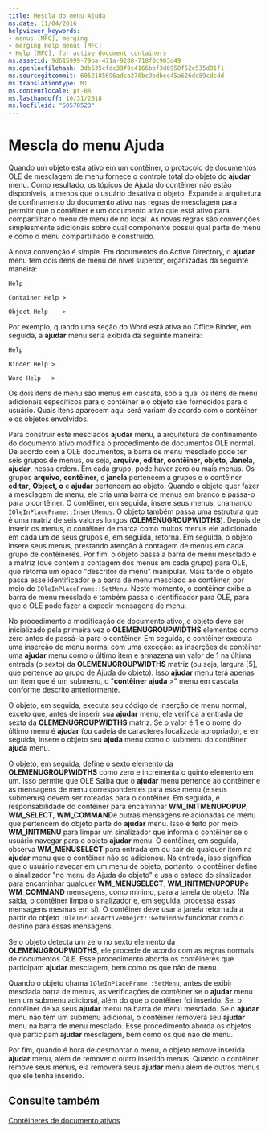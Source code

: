 ```yaml
---
title: Mescla do menu Ajuda
ms.date: 11/04/2016
helpviewer_keywords:
- menus [MFC], merging
- merging Help menus [MFC]
- Help [MFC], for active document containers
ms.assetid: 9d615999-79ba-471a-9288-718f0c903d49
ms.openlocfilehash: 3db635cfdc39f9c4166bbf3d6958f52e535d91f1
ms.sourcegitcommit: 6052185696adca270bc9bdbec45a626dd89cdcdd
ms.translationtype: MT
ms.contentlocale: pt-BR
ms.lasthandoff: 10/31/2018
ms.locfileid: "50578523"
---
```

# <a name="help-menu-merging"></a>Mescla do menu Ajuda

Quando um objeto está ativo em um contêiner, o protocolo de documentos OLE de mesclagem de menu fornece o controle total do objeto do **ajudar** menu. Como resultado, os tópicos de Ajuda do contêiner não estão disponíveis, a menos que o usuário desativa o objeto. Expande a arquitetura de confinamento do documento ativo nas regras de mesclagem para permitir que o contêiner e um documento ativo que está ativo para compartilhar o menu de menu de no local. As novas regras são convenções simplesmente adicionais sobre qual componente possui qual parte do menu e como o menu compartilhado é construído.

A nova convenção é simple. Em documentos do Active Directory, o **ajudar** menu tem dois itens de menu de nível superior, organizadas da seguinte maneira:

`Help`

`Container Help >`

`Object Help    >`

Por exemplo, quando uma seção do Word está ativa no Office Binder, em seguida, a **ajudar** menu seria exibida da seguinte maneira:

`Help`

`Binder Help >`

`Word Help   >`

Os dois itens de menu são menus em cascata, sob a qual os itens de menu adicionais específicos para o contêiner e o objeto são fornecidos para o usuário. Quais itens aparecem aqui será variam de acordo com o contêiner e os objetos envolvidos.

Para construir este mesclados **ajudar** menu, a arquitetura de confinamento do documento ativo modifica o procedimento de documentos OLE normal. De acordo com a OLE documentos, a barra de menu mesclado pode ter seis grupos de menus, ou seja, **arquivo**, **editar**, **contêiner**, **objeto**,  **Janela**, **ajudar**, nessa ordem. Em cada grupo, pode haver zero ou mais menus. Os grupos **arquivo**, **contêiner**, e **janela** pertencem a grupos e o contêiner **editar**, **Object, o** e **ajudar** pertencem ao objeto. Quando o objeto quer fazer a mesclagem de menu, ele cria uma barra de menus em branco e passa-o para o contêiner. O contêiner, em seguida, insere seus menus, chamando `IOleInPlaceFrame::InsertMenus`. O objeto também passa uma estrutura que é uma matriz de seis valores longos (**OLEMENUGROUPWIDTHS**). Depois de inserir os menus, o contêiner de marca como muitos menus ele adicionado em cada um de seus grupos e, em seguida, retorna. Em seguida, o objeto insere seus menus, prestando atenção à contagem de menus em cada grupo de contêineres. Por fim, o objeto passa a barra de menu mesclado e a matriz (que contém a contagem dos menus em cada grupo) para OLE, que retorna um opaco "descritor de menu" manipular. Mais tarde o objeto passa esse identificador e a barra de menu mesclado ao contêiner, por meio de `IOleInPlaceFrame::SetMenu`. Neste momento, o contêiner exibe a barra de menu mesclado e também passa o identificador para OLE, para que o OLE pode fazer a expedir mensagens de menu.

No procedimento a modificação de documento ativo, o objeto deve ser inicializado pela primeira vez o **OLEMENUGROUPWIDTHS** elementos como zero antes de passá-la para o contêiner. Em seguida, o contêiner executa uma inserção de menu normal com uma exceção: as inserções de contêiner uma **ajudar** menu como o último item e armazena um valor de 1 na última entrada (o sexto) da **OLEMENUGROUPWIDTHS** matriz (ou seja, largura [5], que pertence ao grupo de Ajuda do objeto). Isso **ajudar** menu terá apenas um item que é um submenu, o "**contêiner ajuda** >" menu em cascata conforme descrito anteriormente.

O objeto, em seguida, executa seu código de inserção de menu normal, exceto que, antes de inserir sua **ajudar** menu, ele verifica a entrada de sexta da **OLEMENUGROUPWIDTHS** matriz. Se o valor é 1 e o nome do último menu é **ajudar** (ou cadeia de caracteres localizada apropriado), e em seguida, insere o objeto seu **ajuda** menu como o submenu do contêiner **ajuda** menu.

O objeto, em seguida, define o sexto elemento da **OLEMENUGROUPWIDTHS** como zero e incrementa o quinto elemento em um. Isso permite que OLE Saiba que o **ajudar** menu pertence ao contêiner e as mensagens de menu correspondentes para esse menu (e seus submenus) devem ser roteadas para o contêiner. Em seguida, é responsabilidade do contêiner para encaminhar **WM_INITMENUPOPUP**, **WM_SELECT**, **WM_COMMAND**e outras mensagens relacionadas de menu que pertencem do objeto parte do **ajudar** menu. Isso é feito por meio **WM_INITMENU** para limpar um sinalizador que informa o contêiner se o usuário navegar para o objeto **ajudar** menu. O contêiner, em seguida, observa **WM_MENUSELECT** para entrada em ou sair de qualquer item na **ajudar** menu que o contêiner não se adicionou. Na entrada, isso significa que o usuário navegar em um menu de objeto, portanto, o contêiner define o sinalizador "no menu de Ajuda do objeto" e usa o estado do sinalizador para encaminhar qualquer **WM_MENUSELECT**, **WM_INITMENUPOPUP**e  **WM_COMMAND** mensagens, como mínimo, para a janela de objeto. (Na saída, o contêiner limpa o sinalizador e, em seguida, processa essas mensagens mesmas em si). O contêiner deve usar a janela retornada a partir do objeto `IOleInPlaceActiveObejct::GetWindow` funcionar como o destino para essas mensagens.

Se o objeto detecta um zero no sexto elemento da **OLEMENUGROUPWIDTHS**, ele procede de acordo com as regras normais de documentos OLE. Esse procedimento aborda os contêineres que participam **ajudar** mesclagem, bem como os que não de menu.

Quando o objeto chama `IOleInPlaceFrame::SetMenu`, antes de exibir mesclada barra de menus, as verificações de contêiner se o **ajudar** menu tem um submenu adicional, além do que o contêiner foi inserido. Se, o contêiner deixa seus **ajudar** menu na barra de menu mesclado. Se o **ajudar** menu não tem um submenu adicional, o contêiner removerá seu **ajudar** menu na barra de menu mesclado. Esse procedimento aborda os objetos que participam **ajudar** mesclagem, bem como os que não de menu.

Por fim, quando é hora de desmontar o menu, o objeto remove inserida **ajudar** menu, além de remover o outro inserido menus. Quando o contêiner remove seus menus, ela removerá seus **ajudar** menu além de outros menus que ele tenha inserido.

## <a name="see-also"></a>Consulte também

[Contêineres de documento ativos](../mfc/active-document-containers.md)

